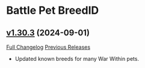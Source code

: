 # Battle Pet BreedID

## [v1.30.3](https://github.com/MMOSimca/BattlePetBreedID/tree/v1.30.3) (2024-09-01)
[Full Changelog](https://github.com/MMOSimca/BattlePetBreedID/compare/v1.30.2...v1.30.3) [Previous Releases](https://github.com/MMOSimca/BattlePetBreedID/releases)

- Updated known breeds for many War Within pets.  
